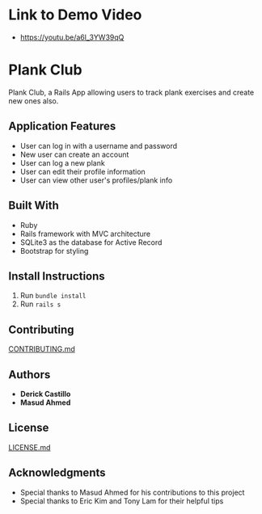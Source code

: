 # Link to Demo Video
* https://youtu.be/a6l_3YW39qQ 

# Plank Club

Plank Club, a Rails App allowing users to track plank exercises
and create new ones also.


## Application Features

* User can log in with a username and password
* New user can create an account
* User can log a new plank
* User can edit their profile information
* User can view other user's profiles/plank info

## Built With

* Ruby
* Rails framework with MVC architecture
* SQLite3 as the database for Active Record
* Bootstrap for styling

## Install Instructions

1. Run ```bundle install```
2. Run ```rails s```

## Contributing

[CONTRIBUTING.md](https://gist.github.com/dbcastillo/75308bee09c36e8e8aedd58a6de0e37f)

## Authors

* **Derick Castillo**
* **Masud Ahmed**

## License

[LICENSE.md](LICENSE.md)

## Acknowledgments

* Special thanks to Masud Ahmed for his contributions to this project
* Special thanks to Eric Kim and Tony Lam for their helpful tips

